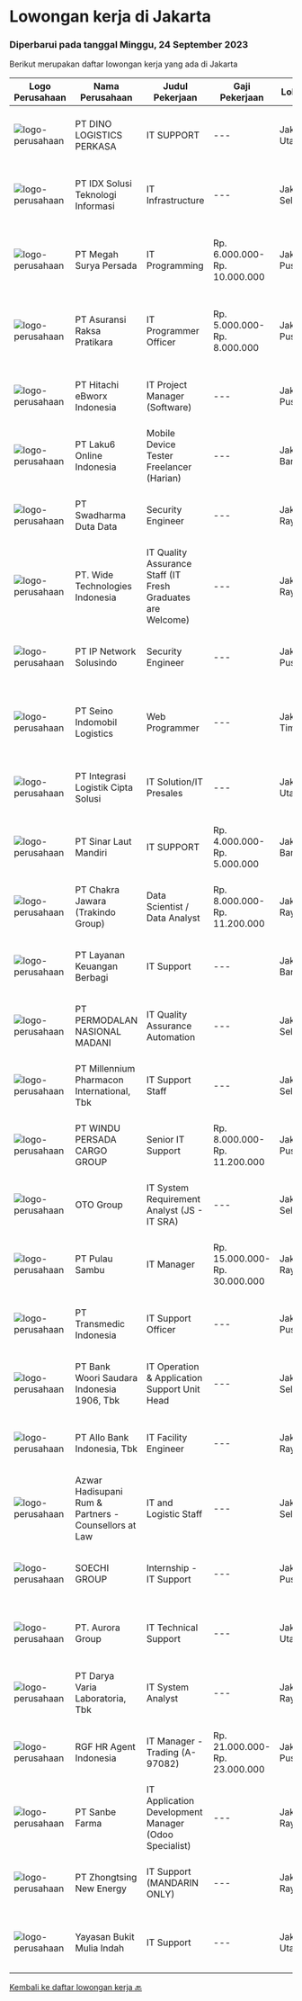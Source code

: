 
  # Lowongan kerja di Jakarta

  ### Diperbarui pada tanggal Minggu, 24 September 2023

  Berikut merupakan daftar lowongan kerja yang ada di Jakarta

  |Logo Perusahaan | Nama Perusahaan | Judul Pekerjaan | Gaji Pekerjaan | Lokasi | Deskripsi | Tanggal diunggah | Pranala |
  | -------------- | --------------- | --------------- | --------- | --------- | -------------- | ------- | ----------- |
  |![logo-perusahaan](https://image-service-cdn.seek.com.au/2c9f215e9e72b4926f666db054425ac985c6b562/ee4dce1061f3f616224767ad58cb2fc751b8d2dc)|PT DINO LOGISTICS PERKASA|IT SUPPORT|---|Jakarta Utara|Requirement : Minimum Diploma, maximum S1 degree (Information of Technology or other related Major). Basic networking skill: routing, TCP/IP. Computer...|Jumat, 22 September 2023|https://www.jobstreet.co.id/id/job/it-support-4478677?token=0~99a5adb5-59b7-4fc4-993d-a8aa1391f762&sectionRank=1&jobId=jobstreet-id-job-4478677|
|![logo-perusahaan](https://image-service-cdn.seek.com.au/f3a0e4d0c399304461931bf2696357285b40eddd/ee4dce1061f3f616224767ad58cb2fc751b8d2dc)|PT IDX Solusi Teknologi Informasi|IT Infrastructure|---|Jakarta Selatan|Key Responsibilities : Support routine/project work in information technology area Helpdesk for Securities Company Support for non-functional testing...|Rabu, 20 September 2023|https://www.jobstreet.co.id/id/job/it-infrastructure-4475294?token=0~99a5adb5-59b7-4fc4-993d-a8aa1391f762&sectionRank=2&jobId=jobstreet-id-job-4475294|
|![logo-perusahaan](https://image-service-cdn.seek.com.au/1469ed630bad8003546275840a93a77cd6842bb8/ee4dce1061f3f616224767ad58cb2fc751b8d2dc)|PT Megah Surya Persada|IT Programming|Rp. 6.000.000-Rp. 10.000.000|Jakarta Pusat|Menguasai Pemograman Laravel CSS JavaScript VueJS C# Menguasai Database MySQL PostgreSQL Pernah Membuat plikasi Android IOS Memahami OS OS Linux...|Kamis, 21 September 2023|https://www.jobstreet.co.id/id/job/it-programming-4477270?token=0~99a5adb5-59b7-4fc4-993d-a8aa1391f762&sectionRank=3&jobId=jobstreet-id-job-4477270|
|![logo-perusahaan](https://image-service-cdn.seek.com.au/ab437e194a7172ee3a14be92eb0107cae15ec506/ee4dce1061f3f616224767ad58cb2fc751b8d2dc)|PT Asuransi Raksa Pratikara|IT Programmer Officer|Rp. 5.000.000-Rp. 8.000.000|Jakarta Pusat|We are looking for young and talented fresh graduates to become one of our IT Programmer.Requirements : S1 Fresh graduate from reputable university...|Kamis, 21 September 2023|https://www.jobstreet.co.id/id/job/it-programmer-officer-4476760?token=0~99a5adb5-59b7-4fc4-993d-a8aa1391f762&sectionRank=4&jobId=jobstreet-id-job-4476760|
|![logo-perusahaan](https://image-service-cdn.seek.com.au/3e619d14d6e083b9be3904a5a3e8660731827807/ee4dce1061f3f616224767ad58cb2fc751b8d2dc)|PT Hitachi eBworx Indonesia|IT Project Manager (Software)|---|Jakarta Pusat|Responsibilities: Manages the day-to-day operational and tactical aspects of end-to-end full implementation project. Create and executes project work...|Jumat, 22 September 2023|https://www.jobstreet.co.id/id/job/it-project-manager-software-4478478?token=0~99a5adb5-59b7-4fc4-993d-a8aa1391f762&sectionRank=5&jobId=jobstreet-id-job-4478478|
|![logo-perusahaan](https://image-service-cdn.seek.com.au/59d3ee3cb9cd4d8e976e2b12297730eb2e903503/ee4dce1061f3f616224767ad58cb2fc751b8d2dc)|PT Laku6 Online Indonesia|Mobile Device Tester Freelancer (Harian)|---|Jakarta Barat|Kami mencari pekerja lepas (freelance) harian untuk pekerjaan sebagai berikut: Menguji kualitas handphone Memastikan kualitas handphone sesuai dengan...|Minggu, 24 September 2023|https://www.jobstreet.co.id/id/job/mobile-device-tester-freelancer-harian-4479035?token=0~99a5adb5-59b7-4fc4-993d-a8aa1391f762&sectionRank=6&jobId=jobstreet-id-job-4479035|
|![logo-perusahaan](https://image-service-cdn.seek.com.au/0f683dc67275bb803453d1e92fb7cd7b12b824b6/ee4dce1061f3f616224767ad58cb2fc751b8d2dc)|PT Swadharma Duta Data|Security Engineer|---|Jakarta Raya|S1 Jurusan/Prodi Teknik Komputer/ Teknik Informatika (Wajib) Waktu kerja Shift (sesuai dengan jadwal yang ditentukan) Bersedia ditempatkan Palembang...|Kamis, 21 September 2023|https://www.jobstreet.co.id/id/job/security-engineer-4476756?token=0~99a5adb5-59b7-4fc4-993d-a8aa1391f762&sectionRank=7&jobId=jobstreet-id-job-4476756|
|![logo-perusahaan](https://image-service-cdn.seek.com.au/c799b5a77c836961daffa0a3a95db18757ab385b/ee4dce1061f3f616224767ad58cb2fc751b8d2dc)|PT. Wide Technologies Indonesia|IT Quality Assurance Staff (IT Fresh Graduates are Welcome)|---|Jakarta Raya|Responsibilities Review requirements, specifications and technical design documents to provide timely and meaningful feedback Create detailed,...|Rabu, 20 September 2023|https://www.jobstreet.co.id/id/job/it-quality-assurance-staff-it-fresh-graduates-are-welcome-4476194?token=0~99a5adb5-59b7-4fc4-993d-a8aa1391f762&sectionRank=8&jobId=jobstreet-id-job-4476194|
|![logo-perusahaan](https://image-service-cdn.seek.com.au/9f5073c5611a87f9fcf48a3de976caf49978ab7e/ee4dce1061f3f616224767ad58cb2fc751b8d2dc)|PT IP Network Solusindo|Security Engineer|---|Jakarta Pusat|Kualifikasi: Memiliki pengetahuan dan pengalaman dengan CISCO ESA Memiliki pemahaman mengenai Jaringan Komputer Memiliki pemahaman mengenai TCP/ IP...|Kamis, 21 September 2023|https://www.jobstreet.co.id/id/job/security-engineer-4477265?token=0~99a5adb5-59b7-4fc4-993d-a8aa1391f762&sectionRank=9&jobId=jobstreet-id-job-4477265|
|![logo-perusahaan](https://image-service-cdn.seek.com.au/0fd4fa026997b9dca3dc74af45428685631a6879/ee4dce1061f3f616224767ad58cb2fc751b8d2dc)|PT Seino Indomobil Logistics|Web Programmer|---|Jakarta Timur|1. Sarjana S-1/D3, background Teknik Informatika atau sejenis dengan pengalaman sebagai Developer2. Memahami design pattern MVC dan OOP3. Menguasai...|Kamis, 21 September 2023|https://www.jobstreet.co.id/id/job/web-programmer-4477332?token=0~99a5adb5-59b7-4fc4-993d-a8aa1391f762&sectionRank=10&jobId=jobstreet-id-job-4477332|
|![logo-perusahaan](https://image-service-cdn.seek.com.au/3057ebc2003a3730be0340b2ce840a93aa9ae2ea/ee4dce1061f3f616224767ad58cb2fc751b8d2dc)|PT Integrasi Logistik Cipta Solusi|IT Solution/IT Presales|---|Jakarta Utara|ILCS (Indonesia Logistics Community Service) was established by PT Pelabuhan Indonesia (Persero) or Pelindo , a leading SOEs in the port. ILCS is...|Kamis, 21 September 2023|https://www.jobstreet.co.id/id/job/it-solution-it-presales-4477598?token=0~99a5adb5-59b7-4fc4-993d-a8aa1391f762&sectionRank=11&jobId=jobstreet-id-job-4477598|
|![logo-perusahaan](https://image-service-cdn.seek.com.au/56bd95e2b55beb20208c16edff6d253b5b86d4fe/ee4dce1061f3f616224767ad58cb2fc751b8d2dc)|PT Sinar Laut Mandiri|IT SUPPORT|Rp. 4.000.000-Rp. 5.000.000|Jakarta Barat|Deskripsi Pekerjaan Untuk Posisi IT SUPPORTKualifikasi:·        Pendidikan minimal D3 informatika atau sederajat ·        Menguasai jaringan LAN...|Jumat, 22 September 2023|https://www.jobstreet.co.id/id/job/it-support-4478386?token=0~99a5adb5-59b7-4fc4-993d-a8aa1391f762&sectionRank=12&jobId=jobstreet-id-job-4478386|
|![logo-perusahaan](https://image-service-cdn.seek.com.au/efb906751de448af17c92b0b8ac5be95020d4841/ee4dce1061f3f616224767ad58cb2fc751b8d2dc)|PT Chakra Jawara (Trakindo Group)|Data Scientist / Data Analyst|Rp. 8.000.000-Rp. 11.200.000|Jakarta Raya|Requirement : S1 Information Engineering &amp; Information Systems Minimum 3 years of experience Have completed min 3x data analytics &amp; Data...|Kamis, 21 September 2023|https://www.jobstreet.co.id/id/job/data-scientist-data-analyst-4476580?token=0~99a5adb5-59b7-4fc4-993d-a8aa1391f762&sectionRank=13&jobId=jobstreet-id-job-4476580|
|![logo-perusahaan](https://image-service-cdn.seek.com.au/56e81942d98267fbade264edbef9bda0bac28ad1/ee4dce1061f3f616224767ad58cb2fc751b8d2dc)|PT Layanan Keuangan Berbagi|IT Support|---|Jakarta Barat|Job Descriptions: Managing IT Equipment, hardware and all peripheral, such as desktop computer, laptop, modem, printer, photocopy, telephone ect...|Jumat, 22 September 2023|https://www.jobstreet.co.id/id/job/it-support-4478213?token=0~99a5adb5-59b7-4fc4-993d-a8aa1391f762&sectionRank=14&jobId=jobstreet-id-job-4478213|
|![logo-perusahaan](https://image-service-cdn.seek.com.au/5fd3417af2f9488964ef8f92c36fc78d54dd3999/ee4dce1061f3f616224767ad58cb2fc751b8d2dc)|PT PERMODALAN NASIONAL MADANI|IT Quality Assurance Automation|---|Jakarta Selatan|Qualifications: Minimum Bachelor's Degree in Computer Science, Information Technology, or a related field. At least 1 years of relevant work...|Rabu, 20 September 2023|https://www.jobstreet.co.id/id/job/it-quality-assurance-automation-4475105?token=0~99a5adb5-59b7-4fc4-993d-a8aa1391f762&sectionRank=15&jobId=jobstreet-id-job-4475105|
|![logo-perusahaan](https://image-service-cdn.seek.com.au/849f62b47dc3f0326b9145b1acd8a1b73efdb0dc/ee4dce1061f3f616224767ad58cb2fc751b8d2dc)|PT Millennium Pharmacon International, Tbk|IT Support Staff|---|Jakarta Selatan|Job Description: Analyzing the root causes of operational disruptions and providing solutions. Developing preventive measures and documenting...|Jumat, 22 September 2023|https://www.jobstreet.co.id/id/job/it-support-staff-4477970?token=0~99a5adb5-59b7-4fc4-993d-a8aa1391f762&sectionRank=16&jobId=jobstreet-id-job-4477970|
|![logo-perusahaan](https://image-service-cdn.seek.com.au/4404a61b40e5f07807f7dcd90395db1801b87caf/ee4dce1061f3f616224767ad58cb2fc751b8d2dc)|PT WINDU PERSADA CARGO GROUP|Senior IT Support|Rp. 8.000.000-Rp. 11.200.000|Jakarta Pusat|Kualifikasi :- Min. Pendidikan SMK,SMA sederajat- Mempunyai pengetahuan infrastruktur networking yang bagus- Min. pengalaman kerja di bidang IT...|Kamis, 21 September 2023|https://www.jobstreet.co.id/id/job/senior-it-support-4477472?token=0~99a5adb5-59b7-4fc4-993d-a8aa1391f762&sectionRank=17&jobId=jobstreet-id-job-4477472|
|![logo-perusahaan](https://image-service-cdn.seek.com.au/77d81cdb1c2b0e49b3e327366ca0068db04c4af1/ee4dce1061f3f616224767ad58cb2fc751b8d2dc)|OTO Group|IT System Requirement Analyst (JS - IT SRA)|---|Jakarta Selatan|Lingkup Kerja: Melakukan analisa terhadap kebutuhan perusahaan atau user dan membuat design sistem yang relevan terhadap kebutuhan tersebut....|Jumat, 22 September 2023|https://www.jobstreet.co.id/id/job/it-system-requirement-analyst-js-it-sra-4477844?token=0~99a5adb5-59b7-4fc4-993d-a8aa1391f762&sectionRank=18&jobId=jobstreet-id-job-4477844|
|![logo-perusahaan](https://image-service-cdn.seek.com.au/dd5c6ca6127e24f6a703cc0832b3475fa21bd672/ee4dce1061f3f616224767ad58cb2fc751b8d2dc)|PT Pulau Sambu|IT Manager|Rp. 15.000.000-Rp. 30.000.000|Jakarta Raya|DESKRIPSI KERJA: Membuat, mengembangkan, dan mengevaluasi semua SOP, kebijakan, prosedur, dan alur kerja terkait Departemen IT untuk meningkatkan...|Kamis, 21 September 2023|https://www.jobstreet.co.id/id/job/it-manager-4476567?token=0~99a5adb5-59b7-4fc4-993d-a8aa1391f762&sectionRank=19&jobId=jobstreet-id-job-4476567|
|![logo-perusahaan](https://image-service-cdn.seek.com.au/cfff289f95d11a31ffba2109b62ff259148f395b/ee4dce1061f3f616224767ad58cb2fc751b8d2dc)|PT Transmedic Indonesia|IT Support Officer|---|Jakarta Pusat|Pre-requisite: At least a Diploma in Electrical, Electronics or Computer Engineering, Computer Science, Information Technology or equivalent; At least...|Kamis, 21 September 2023|https://www.jobstreet.co.id/id/job/it-support-officer-4476522?token=0~99a5adb5-59b7-4fc4-993d-a8aa1391f762&sectionRank=20&jobId=jobstreet-id-job-4476522|
|![logo-perusahaan](https://image-service-cdn.seek.com.au/2d6e9c902737e35450231249508d80bb6aff60f2/ee4dce1061f3f616224767ad58cb2fc751b8d2dc)|PT Bank Woori Saudara Indonesia 1906, Tbk|IT Operation & Application Support Unit Head|---|Jakarta Selatan|Requirement &amp; Responsibilities : Ensure, make requirements analysis, monitor and be involved in the implementation/deployment, plan the management...|Jumat, 22 September 2023|https://www.jobstreet.co.id/id/job/it-operation-application-support-unit-head-4478661?token=0~99a5adb5-59b7-4fc4-993d-a8aa1391f762&sectionRank=21&jobId=jobstreet-id-job-4478661|
|![logo-perusahaan](https://image-service-cdn.seek.com.au/09d100eae4b8592629a21468fde7dd25abab6f8c/ee4dce1061f3f616224767ad58cb2fc751b8d2dc)|PT Allo Bank Indonesia, Tbk|IT Facility Engineer|---|Jakarta Raya|Job Description :Monitoring and managing all data center facilities and reporting the health condition of data center facilities continuously. Carry...|Selasa, 19 September 2023|https://www.jobstreet.co.id/id/job/it-facility-engineer-4474377?token=0~99a5adb5-59b7-4fc4-993d-a8aa1391f762&sectionRank=22&jobId=jobstreet-id-job-4474377|
|![logo-perusahaan](https://image-service-cdn.seek.com.au/93e8d68fb207b5fcafc7448364abe3562a772593/ee4dce1061f3f616224767ad58cb2fc751b8d2dc)|Azwar Hadisupani Rum & Partners - Counsellors at Law|IT and Logistic Staff|---|Jakarta Selatan|Roles: Have a good understanding of hardware, networking, and common software. Support multiple infrastructure devices, Printer / Share printer,...|Kamis, 21 September 2023|https://www.jobstreet.co.id/id/job/it-and-logistic-staff-4476681?token=0~99a5adb5-59b7-4fc4-993d-a8aa1391f762&sectionRank=23&jobId=jobstreet-id-job-4476681|
|![logo-perusahaan](https://image-service-cdn.seek.com.au/d487b01d987a397cf145f30f7a54e8c4a3212f7a/ee4dce1061f3f616224767ad58cb2fc751b8d2dc)|SOECHI GROUP|Internship - IT Support|---|Jakarta Pusat|Job Summary Support for hardware &amp; system maintenance both for office and vesselJob Details : Support for troubleshooting all IT hardware head...|Rabu, 20 September 2023|https://www.jobstreet.co.id/id/job/internship-it-support-4475305?token=0~99a5adb5-59b7-4fc4-993d-a8aa1391f762&sectionRank=24&jobId=jobstreet-id-job-4475305|
|![logo-perusahaan](https://image-service-cdn.seek.com.au/b2c2195aad87c83ff28aea3c6f43cffc7f1b6e89/ee4dce1061f3f616224767ad58cb2fc751b8d2dc)|PT. Aurora Group|IT Technical Support|---|Jakarta Utara|Industry :Trading of Building MaterialsJos Number :7904Job Descriptions : Assist, maintain and support all the company workstation components running...|Kamis, 21 September 2023|https://www.jobstreet.co.id/id/job/it-technical-support-4476859?token=0~99a5adb5-59b7-4fc4-993d-a8aa1391f762&sectionRank=25&jobId=jobstreet-id-job-4476859|
|![logo-perusahaan](https://image-service-cdn.seek.com.au/80a8bf67fae8f0b7b822f1ab88fc2120c9c76c8d/ee4dce1061f3f616224767ad58cb2fc751b8d2dc)|PT Darya Varia Laboratoria, Tbk|IT System Analyst|---|Jakarta Raya|System Developer Lead must be able to understand business process flow and provide effective solutions.  Designing &amp; developing user friendly...|Jumat, 22 September 2023|https://www.jobstreet.co.id/id/job/it-system-analyst-4477963?token=0~99a5adb5-59b7-4fc4-993d-a8aa1391f762&sectionRank=26&jobId=jobstreet-id-job-4477963|
|![logo-perusahaan](https://image-service-cdn.seek.com.au/d5868152525c083dcbedb1aa22a408e592bdf7d2/ee4dce1061f3f616224767ad58cb2fc751b8d2dc)|RGF HR Agent Indonesia|IT Manager - Trading (A-97082)|Rp. 21.000.000-Rp. 23.000.000|Jakarta Pusat|About The Company: The working venue is in Jakarta Pusat. Our client is a Japanese Trading company. Currently, they are looking for IT Manager. Job...|Kamis, 21 September 2023|https://www.jobstreet.co.id/id/job/it-manager-trading-a-97082-4476537?token=0~99a5adb5-59b7-4fc4-993d-a8aa1391f762&sectionRank=27&jobId=jobstreet-id-job-4476537|
|![logo-perusahaan](https://image-service-cdn.seek.com.au/6d60d1bb470f6f3bdb9b3bb0bb3c41a3a5d98b9d/ee4dce1061f3f616224767ad58cb2fc751b8d2dc)|PT Sanbe Farma|IT Application Development Manager (Odoo Specialist)|---|Jakarta Raya|Syarat Jabatan : Pendidikan minimal Sarjana Informatika dari Universitas Terkemuka Usia maksimal 40 tahun Memahami dan menguasai perangkat lunak...|Jumat, 22 September 2023|https://www.jobstreet.co.id/id/job/it-application-development-manager-odoo-specialist-4478351?token=0~99a5adb5-59b7-4fc4-993d-a8aa1391f762&sectionRank=28&jobId=jobstreet-id-job-4478351|
|![logo-perusahaan](https://image-service-cdn.seek.com.au/604b3935a499ea9b7d52eecac981072340334cc8/ee4dce1061f3f616224767ad58cb2fc751b8d2dc)|PT Zhongtsing New Energy|IT Support (MANDARIN ONLY)|---|Jakarta Raya|Pekerjaan1.Menangani semua aktifitas internal perusahaan (troubleshooting, installing, maintaining) baik itu PC/Notebook, Printer &amp; Scanner, IT...|Jumat, 22 September 2023|https://www.jobstreet.co.id/id/job/it-support-mandarin-only-4477729?token=0~99a5adb5-59b7-4fc4-993d-a8aa1391f762&sectionRank=29&jobId=jobstreet-id-job-4477729|
|![logo-perusahaan](https://image-service-cdn.seek.com.au/9e07097a4ec92efa6d553642ad2b2bb45ef9a817/ee4dce1061f3f616224767ad58cb2fc751b8d2dc)|Yayasan Bukit Mulia Indah|IT Support|---|Jakarta Utara|We are looking for Passionate teacher , wirh Requirements : S1 graduate from Computer major (informatics Engineering / Information System / Design /...|Selasa, 19 September 2023|https://www.jobstreet.co.id/id/job/it-support-4474168?token=0~99a5adb5-59b7-4fc4-993d-a8aa1391f762&sectionRank=30&jobId=jobstreet-id-job-4474168|


  [Kembali ke daftar lowongan kerja 🔙](../README.md#daftar-lowongan-kerja)
  